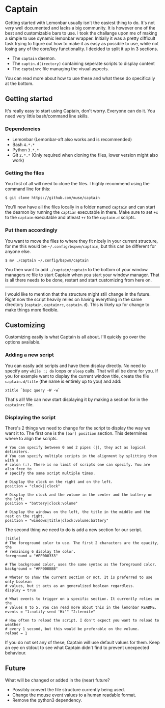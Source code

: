 # Captain
Getting started with Lemonbar usually isn't the easiest thing to do. It's not
*very* well documented and lacks a big community. It is however one of the best
and customizable bars to use. I took the challange upon me of making a simple to
use dynamic lemonbar wrapper. Initially it was a pretty difficult task trying
to figure out how to make it as easy as possible to use, while not losing any
of the core/key functionality. I decided to split it up in 3 sections.

* The `captain` daemon.
* The `captin.d(irectory)` containing seperate scripts to display content
* The `captainrc` file managing the visual aspects.

You can read more about how to use these and what these do specifically at the
bottom.

## Getting started
It's really easy to start using Captain, don't worry. Everyone can do it.
You need very little bash/command line skills.

### Dependencies
* Lemonbar (Lemonbar-xft also works and is recommended)
* Bash `4.*.*`
* Python ``3.*.*``
* Git `2.*.*` (Only required when cloning the files, lower version might also work)

### Getting the files
You first of all will need to clone the files. I highly recommend using the command
line for this:

```
$ git clone https://github.com/muse/captain
```

You'll now have all the files locally in a folder named `captain` and can start
the deamon by running the `captian` executable in there. Make sure to set `+x` to
the `captain` executable and atleast `+r` to the `captain.d` scripts.

### Put them accordingly
You want to move the files to where they fit nicely in your current structure,
for me this would be `~/.config/bspwm/captain`, but this can be different for
anyone else.

```
$ mv ./captain ~/.config/bspwm/captain
```

You then want to add `./captain/captain` to the bottom of your window managers rc
file to start Captain when you start your window manager. That is all there
needs to be done, restart and start customizing from here on.

-----

I would like to mention that the structure might still change in the future.
Right now the script heavily relies on having everything in the same
directory (`captain`, `captainrc`, `captain.d`). This is likely up for change to make
things more flexible.

## Customizing
Customizing easily is what Captain is all about. I'll quickly go over
the options available.

### Adding a new script
You can easily add scripts and have them display directly. No need to specify
any `while :; do` loops or `sleep` calls. That will all be done for you. If you
for example want to display the current window title, create the file
`captain.d/title` (the name is entirely up to you) and add:

```
xtitle `bspc query -W -w`
```

That's all! We can now start displaying it by making a section for in the
`captainrc` file.

### Displaying the script
There's 2 things we need to change for the script to display the way we want it
to. The first one is the `[bar] position` section. This determines where to
align the scripts.

```
# You can specify between 0 and 2 pipes (|), they act as logical delimiters.
# You can specify multiple scripts in the alignment by splitting them with a
# colon (:). There is no limit of scripts one can specify. You are also free to
# specify the same script multiple times.

# Display the clock on the right and on the left.
position = "clock||clock"

# Display the clock and the volume in the center and the battery on the left.
position = "battery|clock:volume"

# Display the windows on the left, the title in the middle and the rest on the right.
position = "windows|title|clock:volume:battery"
```

The second thing we need to do is add a new section for our script.

```
[title]
# The foreground color to use. The first 2 characters are the opacity, the
# remaining 6 display the color.
foreground = "#FF000333"

# The background color, uses the same syntax as the foreground color.
background = "#FF000BBB"

# Wheter to show the current section or not. It is preferred to use only boolean
# values, but it acts as an generalized boolean regardless.
display = true

# What events to trigger on a specific section. It currently relies on the
# values 0 to 5. You can read more about this in the lemonbar README.
events = "1:notify-send 'Hi'" "2:termite"

# How often to reload the script. I don't expect you want to reload to weather
# every 1 second, but this would be preferable on the volume.
reload = 1
```

If you do not set any of these, Captain will use default values for them. Keep
an eye on stdout to see what Captain didn't find to prevent unexpected
behaviour.

## Future
What will be changed or added in the (near) future?

* Possibly convert the file structure currently being used.
* Change the mouse event values to a human readable format.
* Remove the python3 dependency.
